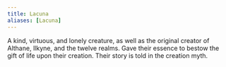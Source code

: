 ```yaml
---
title: Lacuna
aliases: [Lacuna]
---
```

A kind, virtuous, and lonely creature, as well as the original creator of Althane, Ilkyne, and the twelve realms. Gave their essence to bestow the gift of life upon their creation. Their story is told in the creation myth.
